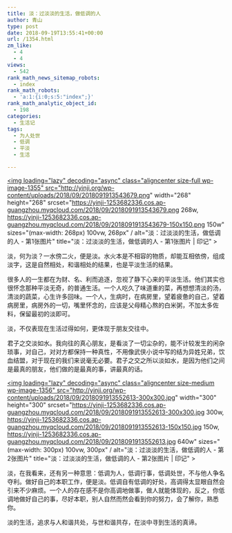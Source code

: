 ```yaml
---
title: 淡：过淡淡的生活，做低调的人
author: 青山
type: post
date: 2018-09-19T13:55:41+00:00
url: /1354.html
zm_like:
  - 4
  - 4
views:
  - 542
rank_math_news_sitemap_robots:
  - index
rank_math_robots:
  - 'a:1:{i:0;s:5:"index";}'
rank_math_analytic_object_id:
  - 198
categories:
  - 生活记
tags:
  - 为人处世
  - 低调
  - 平淡
  - 生活

---
```

<a href="http://yinji.org/wp-content/uploads/2018/09/2018091913543679.png" loading="lazy" rel="sponsored" data-fancybox="gallery"><img loading="lazy" decoding="async" class="aligncenter size-full wp-image-1355" src="http://yinji.org/wp-content/uploads/2018/09/2018091913543679.png" width="268" height="268" srcset="https://yinji-1253682336.cos.ap-guangzhou.myqcloud.com/2018/09/2018091913543679.png 268w, https://yinji-1253682336.cos.ap-guangzhou.myqcloud.com/2018/09/2018091913543679-150x150.png 150w" sizes="(max-width: 268px) 100vw, 268px" / alt="淡：过淡淡的生活，做低调的人 - 第1张图片" title="淡：过淡淡的生活，做低调的人 - 第1张图片 | 印记" ></a>

淡，何为淡？一水傍二火，便是淡。水火本是不相容的物质，却能互相依傍，组成淡字，这是自然相处，和谐相处的结果，也是平淡生活的结果。

很多人的一生都在为财、名、利而追逐，忽视了静下心来的平淡生活。他们其实也很怀念那种平淡无奇，的普通生活。一个人吃久了味道重的菜，再想想清淡的汤，清淡的蔬菜，心生许多回味。一个人，生病时，在病房里，望着疲惫的自己，望着病房里，病房外的一切，嘴里怀念的，应该是父母精心熬的白米粥，不加太多佐料，保留最初的淡即可。

淡，不仅表现在生活过得如何，更体现于朋友交往中。

君子之交淡如水。我向往的真心朋友，是看淡了一切尘杂的，能不计较发生的闲杂琐事，对自己，对对方都保持一种真性，不用像武侠小说中写的结为异姓兄弟，饮血结盟，对于现在的我们来说毫无必要。君子之交之所以淡如水，是因为他们之间是最真的朋友，他们做的是最真的事，讲最真的话。

<a href="http://yinji.org/wp-content/uploads/2018/09/2018091913552613.jpg" loading="lazy" rel="sponsored" data-fancybox="gallery"><img loading="lazy" decoding="async" class="aligncenter size-medium wp-image-1356" src="http://yinji.org/wp-content/uploads/2018/09/2018091913552613-300x300.jpg" width="300" height="300" srcset="https://yinji-1253682336.cos.ap-guangzhou.myqcloud.com/2018/09/2018091913552613-300x300.jpg 300w, https://yinji-1253682336.cos.ap-guangzhou.myqcloud.com/2018/09/2018091913552613-150x150.jpg 150w, https://yinji-1253682336.cos.ap-guangzhou.myqcloud.com/2018/09/2018091913552613.jpg 640w" sizes="(max-width: 300px) 100vw, 300px" / alt="淡：过淡淡的生活，做低调的人 - 第2张图片" title="淡：过淡淡的生活，做低调的人 - 第2张图片 | 印记" ></a>

淡，在我看来，还有另一种意思：低调为人，低调行事，低调处世，不与他人争名夺利。做好自己的本职工作，便是淡。低调自有低调的好处，高调得太显眼自然会引来不少麻烦。一个人的存在感不是你高调地做事，做人就能体现的，反之，你低调地做好自己的事，尽好本职，别人自然而然会看到你的努力，会了解你，熟悉你。

淡的生活，追求与人和谐共处，与世和谐共存，在淡中寻到生活的真谛。

&nbsp;